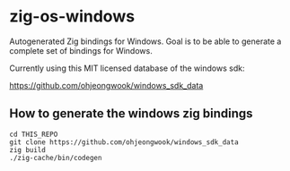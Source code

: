 # zig-os-windows

Autogenerated Zig bindings for Windows.  Goal is to be able to generate a complete set of bindings for Windows.

Currently using this MIT licensed database of the windows sdk:

https://github.com/ohjeongwook/windows_sdk_data

## How to generate the windows zig bindings

```
cd THIS_REPO
git clone https://github.com/ohjeongwook/windows_sdk_data
zig build
./zig-cache/bin/codegen
```
